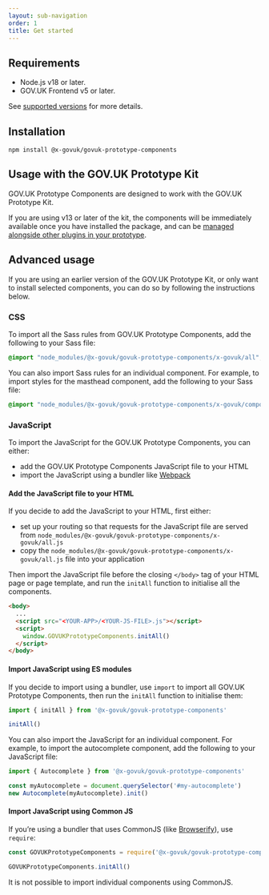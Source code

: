 ```yaml
---
layout: sub-navigation
order: 1
title: Get started
---
```


## Requirements

- Node.js v18 or later.
- GOV.UK Frontend v5 or later.

See [supported versions](/supported-versions) for more details.

## Installation

```shell
npm install @x-govuk/govuk-prototype-components
```

## Usage with the GOV.UK Prototype Kit

GOV.UK Prototype Components are designed to work with the GOV.UK Prototype Kit.

If you are using v13 or later of the kit, the components will be immediately available once you have installed the package, and can be [managed alongside other plugins in your prototype](https://prototype-kit.service.gov.uk/docs/install-and-use-plugins).

## Advanced usage

If you are using an earlier version of the GOV.UK Prototype Kit, or only want to install selected components, you can do so by following the instructions below.

### CSS

To import all the Sass rules from GOV.UK Prototype Components, add the following to your Sass file:

```scss
@import "node_modules/@x-govuk/govuk-prototype-components/x-govuk/all";
```

You can also import Sass rules for an individual component. For example, to import styles for the masthead component, add the following to your Sass file:

```scss
@import "node_modules/@x-govuk/govuk-prototype-components/x-govuk/components/masthead/masthead";
```

### JavaScript

To import the JavaScript for the GOV.UK Prototype Components, you can either:

- add the GOV.UK Prototype Components JavaScript file to your HTML
- import the JavaScript using a bundler like [Webpack](https://webpack.js.org/)

#### Add the JavaScript file to your HTML

If you decide to add the JavaScript to your HTML, first either:

- set up your routing so that requests for the JavaScript file are served from `node_modules/@x-govuk/govuk-prototype-components/x-govuk/all.js`
- copy the `node_modules/@x-govuk/govuk-prototype-components/x-govuk/all.js` file into your application

Then import the JavaScript file before the closing `</body>` tag of your HTML page or page template, and run the `initAll` function to initialise all the components.

```html
<body>
  ...
  <script src="<YOUR-APP>/<YOUR-JS-FILE>.js"></script>
  <script>
    window.GOVUKPrototypeComponents.initAll()
  </script>
</body>
```

#### Import JavaScript using ES modules

If you decide to import using a bundler, use `import` to import all GOV.UK Prototype Components, then run the `initAll` function to initialise them:

```js
import { initAll } from '@x-govuk/govuk-prototype-components'

initAll()
```

You can also import the JavaScript for an individual component. For example, to import the autocomplete component, add the following to your JavaScript file:

```js
import { Autocomplete } from '@x-govuk/govuk-prototype-components'

const myAutocomplete = document.querySelector('#my-autocomplete')
new Autocomplete(myAutocomplete).init()
```

#### Import JavaScript using Common JS

If you’re using a bundler that uses CommonJS (like [Browserify](http://browserify.org/)), use `require`:

```js
const GOVUKPrototypeComponents = require('@x-govuk/govuk-prototype-components')

GOVUKPrototypeComponents.initAll()
```

It is not possible to import individual components using CommonJS.
